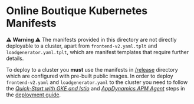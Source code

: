 # Online Boutique Kubernetes Manifests 

**⚠️ Warning ⚠️** The manifests provided in this directory are not directly
deployable to a cluster, apart from `frontend-v2.yaml.tplt` and `loadgenerator.yaml.tplt`, which are manifest templates
that require further details.

To deploy to a cluster you **must** use the manifests in [/release](./release) directory which are configured with
pre-built public images. In order to deploy `frontend-v2.yaml` and `loadgenerator.yaml` to the cluster you need 
to follow the [_Quick-Start with GKE and Istio_](https://github.com/JPedro2/Cloud-Native-Demo#quick-start-with-gke-and-istio) and [_AppDynamics APM Agent_](https://github.com/JPedro2/Cloud-Native-Demo#apm-agent) steps in the [deployment guide](../README.md).